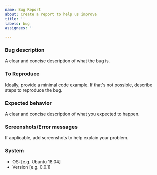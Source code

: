 ```yaml
---
name: Bug Report
about: Create a report to help us improve
title: ''
labels: bug
assignees: ''

---
```


### Bug description

A clear and concise description of what the bug is.

### To Reproduce

Ideally, provide a minimal code example. If that's not possible, describe steps to
reproduce the bug.

### Expected behavior

A clear and concise description of what you expected to happen.

### Screenshots/Error messages

If applicable, add screenshots to help explain your problem.

### System

- OS: [e.g. Ubuntu 18.04]
- Version [e.g. 0.0.1]
